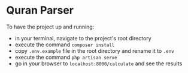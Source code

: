 # Quran Parser

To have the project up and running:

-   in your terminal, navigate to the project's root directory
-   execute the command `composer install`
-   copy `.env.example` file in the root directory and rename it to `.env`
-   execute the command `php artisan serve`
-   go in your browser to `localhost:8000/calculate` and see the results
